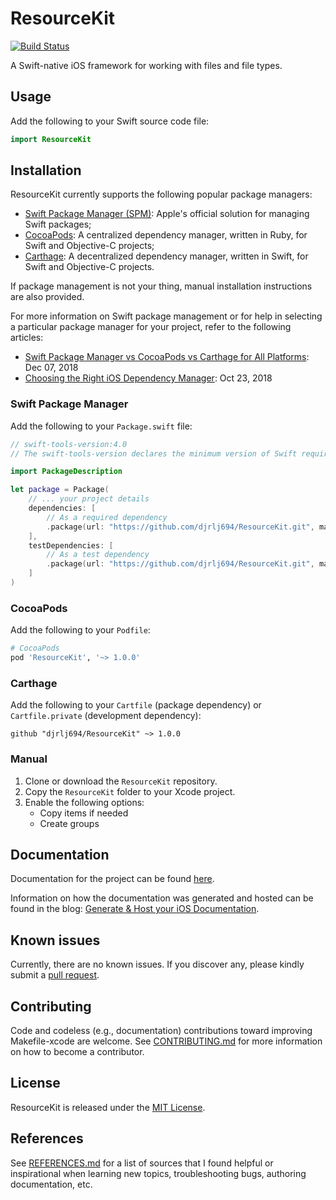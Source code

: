 # ResourceKit

[![Build Status](https://travis-ci.org/djrlj694/TravisCIBlog.svg?branch=master)](https://travis-ci.org/djrlj694/ResourceKit)

A Swift-native iOS framework for working with files and file types.

## Usage

Add the following to your Swift source code file:

```swift
import ResourceKit
```

## Installation

ResourceKit currently supports the following popular package managers:

* [Swift Package Manager (SPM)](https://swift.org/package-manager/): Apple's official solution for managing Swift packages; 
* [CocoaPods](https://cocoapods.org): A centralized dependency manager, written in Ruby, for Swift and Objective-C projects;
* [Carthage](https://github.com/Carthage/Carthage): A decentralized dependency manager, written in Swift, for Swift and Objective-C projects.

If package management is not your thing, manual installation instructions are also provided.

For more information on Swift package management or for help in selecting a particular package manager for your project, refer to the following articles:
* [Swift Package Manager vs CocoaPods vs Carthage for All Platforms](https://www.codementor.io/blog/swift-package-manager-5f85eqvygj): Dec 07, 2018
* [Choosing the Right iOS Dependency Manager](https://aimconsulting.com/insights/blog/choosing-the-right-ios-dependency-manager/): Oct 23, 2018

### Swift Package Manager

Add the following to your `Package.swift` file:

```swift
// swift-tools-version:4.0
// The swift-tools-version declares the minimum version of Swift required to build this package.

import PackageDescription

let package = Package(
    // ... your project details
    dependencies: [
        // As a required dependency
        .package(url: "https://github.com/djrlj694/ResourceKit.git", majorVersion: 1)
    ],
    testDependencies: [
        // As a test dependency
        .package(url: "https://github.com/djrlj694/ResourceKit.git", majorVersion: 1)
    ]
)
```

### CocoaPods

Add the following to your `Podfile`:

```ruby
# CocoaPods
pod 'ResourceKit', '~> 1.0.0'
```

### Carthage

Add the following to your `Cartfile` (package dependency) or `Cartfile.private` (development dependency):

```
github "djrlj694/ResourceKit" ~> 1.0.0
```

### Manual

1. Clone or download the `ResourceKit` repository.
2. Copy the `ResourceKit` folder to your Xcode project.
3. Enable the following options:
    -  Copy items if needed
    -  Create groups

## Documentation

Documentation for the project can be found [here](https://djrlj694.github.io/ResourceKit/).

Information on how the documentation was generated and hosted can be found in the blog: [Generate & Host your iOS Documentation](https://medium.com/@jonathan2457/generate-host-your-ios-documentation-39e21b382ce8).

## Known issues

Currently, there are no known issues.  If you discover any, please kindly submit a [pull request](CONTRIBUTING.md).

## Contributing

Code and codeless (e.g., documentation) contributions toward improving Makefile-xcode are welcome. See [CONTRIBUTING.md](CONTRIBUTING.md) for more information on how to become a contributor.

## License

ResourceKit is released under the [MIT License](LICENSE.md).

## References

See [REFERENCES.md](REFERENCES.md) for a list of sources that I found helpful or inspirational when learning new topics, troubleshooting bugs, authoring documentation, etc.